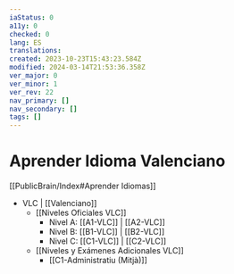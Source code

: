 ```yaml
---
iaStatus: 0
a11y: 0
checked: 0
lang: ES
translations: 
created: 2023-10-23T15:43:23.584Z
modified: 2024-03-14T21:53:36.358Z
ver_major: 0
ver_minor: 1
ver_rev: 22
nav_primary: []
nav_secondary: []
tags: []
---
```

# Aprender Idioma Valenciano

[[PublicBrain/Index#Aprender Idiomas]]

* VLC | [[Valenciano]]
	* [[Niveles Oficiales VLC]]
		* Nivel A: [[A1-VLC]] | [[A2-VLC]] 
		* Nivel B: [[B1-VLC]] | [[B2-VLC]] 
		* Nivel C: [[C1-VLC]] | [[C2-VLC]] 
	* [[Niveles y Exámenes Adicionales VLC]]
		* [[C1-Administratiu (Mitjà)]]
